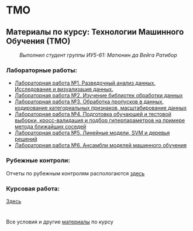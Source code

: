 # TMO

## Материалы по курсу: Технологии Машинного Обучения (ТМО)
<center><i>Выполнил студент группы ИУ5-61: Матюнин да Вейга Ратибор</i></center>


### Лабораторные работы:
  
* [Лабораторная работа №1. Разведочный анализ данных. Исследование и визуализация данных.](https://github.com/Yorati/TMO/tree/master/lab1)
* [Лабораторная работа №2. Изучение библиотек обработки данных](https://github.com/Yorati/TMO/tree/master/lab2)
* [Лабораторная работа №3. Обработка пропусков в данных, кодирование категориальных признаков, масштабирование данных](https://github.com/Yorati/TMO/tree/master/lab3)
* [Лабораторная работа №4. Подготовка обучающей и тестовой выборки, кросс-валидация и подбор гиперпараметров на примере метода ближайших соседей](https://github.com/Yorati/TMO/tree/master/lab4)
* [Лабораторная работа №5. Линейные модели, SVM и деревья решений](https://github.com/Yorati/TMO/tree/master/lab5)
* [Лабораторная работа №6. Ансамбли моделей машинного обучения](https://github.com/Yorati/TMO/tree/master/lab6)


### Рубежные контроли:
Отчеты по рубежным контролям распологаются [здесь](https://github.com/Yorati/RIP/tree/master/%D0%9E%D1%82%D1%87%D0%B5%D1%82%D1%8B)

### Курсовая работа:
[Здесь](https://github.com/Yorati/)

#
Все условия и другие [материалы](https://github.com/ugapanyuk/ml_course/wiki/COURSE_TMO) по курсу

